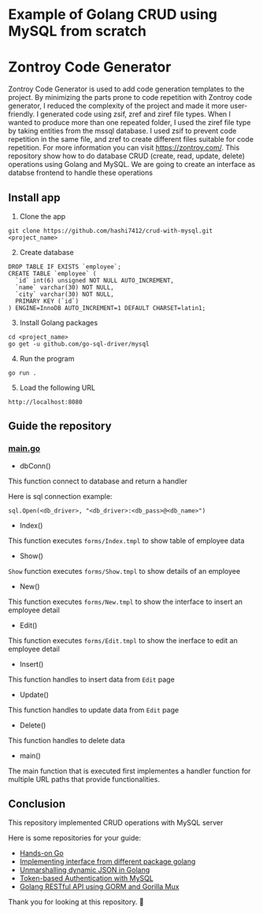 # Example of Golang CRUD using MySQL from scratch

# Zontroy Code Generator
Zontroy Code Generator is used to add code generation templates to the project. By minimizing the parts prone to code repetition with Zontroy code generator, I reduced the complexity of the project and made it more user-friendly. I generated code using zsif, zref and ziref file types. When I wanted to produce more than one repeated folder, I used the ziref file type by taking entities from the mssql database. I used zsif to prevent code repetition in the same file, and zref to create different files suitable for code repetition. For more information you can visit https://zontroy.com/. This repository show how to do database CRUD (create, read, update, delete) operations using Golang and MySQL. We are going to create an interface as databse frontend to handle these operations

## Install app

1. Clone the app
```
git clone https://github.com/hashi7412/crud-with-mysql.git <project_name>
```

2. Create database
```
DROP TABLE IF EXISTS `employee`;
CREATE TABLE `employee` (
  `id` int(6) unsigned NOT NULL AUTO_INCREMENT,
  `name` varchar(30) NOT NULL,
  `city` varchar(30) NOT NULL,
  PRIMARY KEY (`id`)
) ENGINE=InnoDB AUTO_INCREMENT=1 DEFAULT CHARSET=latin1;
```

3. Install Golang packages
```
cd <project_name>
go get -u github.com/go-sql-driver/mysql
```

4. Run the program
```
go run .
```

5. Load the following URL

```
http://localhost:8080
```

## Guide the repository

### [main.go](https://github.com/hashi7412/crud-with-mysql/blob/main/main.go)

- dbConn()

This function connect to database and return a handler

Here is sql connection example:
```
sql.Open(<db_driver>, "<db_driver>:<db_pass>@<db_name>")
```

- Index()

This function executes `forms/Index.tmpl` to show table of employee data

- Show()

`Show` function executes `forms/Show.tmpl` to show details of an employee

- New()

This function executes `forms/New.tmpl` to show the interface to insert an employee detail

- Edit()

This function executes `forms/Edit.tmpl` to show the inerface to edit an employee detail

- Insert()

This function handles to insert data from `Edit` page

- Update()

This function handles to update data from `Edit` page

- Delete()

This function handles to delete data

- main()

The main function that is executed first implementes a handler function for multiple URL paths that provide functionalities.


## Conclusion

This repository implemented CRUD operations with MySQL server

Here is some repositories for your guide:

- [Hands-on Go](https://github.com/hashi7412/handson-go)
- [Implementing interface from different package golang](https://github.com/hashi7412/multi-packages-interface)
- [Unmarshalling dynamic JSON in Golang](https://github.com/hashi7412/unmarshalling-dynamic-json)
- [Token-based Authentication with MySQL](https://github.com/hashi7412/tokenbased-authentication)
- [Golang RESTful API using GORM and Gorilla Mux](https://github.com/hashi7412/RestfulAPI-with-GORM-and-GorillaMux)

Thank you for looking at this repository. 👋
